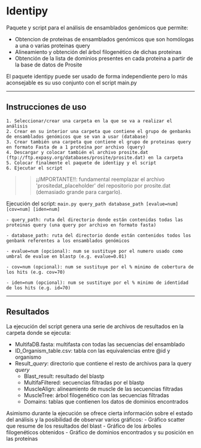 # Identipy
Paquete y script para el análisis de ensamblados genómicos que permite:
  - Obtencion de proteínas de ensamblados genómicos que son homólogas a una o varias proteinas query
  - Alineamiento y obtención del árbol filogenético de dichas proteinas
  - Obtención de la lista de dominios presentes en cada proteina a partir de la base de datos de Prosite

El paquete identipy puede ser usado de forma independiente pero lo más aconsejable es su uso conjunto con el script main.py 

------------------------------------------------------------------------------------------------------------------------

## Instrucciones de uso
    1. Seleccionar/crear una carpeta en la que se va a realizar el análisis
    2. Crear en su interior una carpeta que contiene el grupo de genbanks de ensamblados genómicos que se van a usar (database)
    3. Crear también una carpeta que contiene el grupo de proteinas query en formato Fasta de a 1 proteína por archivo (query)
    4. Descargar y colocar también el archivo prosite.dat (ftp://ftp.expasy.org/databases/prosite/prosite.dat) en la carpeta
    5. Colocar finalmente el paquete de identipy y el script
    6. Ejecutar el script

>> ¡¡IMPORTANTE!!: fundamental reemplazar el archivo 'prositedat_placeholder' del repositorio por prosite.dat (demasiado grande para cargarlo).

Ejecución del script: 
`main.py query_path database_path [evalue=num] [cov=num] [iden=num]`

    - query_path: ruta del directorio donde están contenidas todas las proteinas query (una query por archivo en formato fasta)
    
    - database_path: ruta del directorio donde están contenidos todos los genbank referentes a los ensamblados genómicos
    
    - evalue=num (opcional): num se sustituye por el numero usado como umbral de evalue en blastp (e.g. evalue=0.01)

    - cov=num (opcional): num se sustituye por el % minimo de cobertura de los hits (e.g. cov=70)

    - iden=num (opcional): num se sustituye por el % minimo de identidad de los hits (e.g. id=70)
    
 --------------------------------------------------------------------------------------------------------------------------
 ## Resultados
 La ejecución del script genera una serie de archivos de resultados en la carpeta donde se ejecuta:
 - MultifaDB.fasta: multifasta con todas las secuencias del ensamblado
  - ID_Organism_table.csv: tabla con las equivalencias entre @id y organismo
  - Result_$query$: directorio que contiene el resto de archivos para la query $query$
      - Blast_result: resultado del blastp
      - MultifaFiltered: secuencias filtradas por el blastp
      - MuscleAlign: alineamiento de muscle de las secuencias filtradas
      - MuscleTree: árbol filogenético con las secuencias filtradas
      - Domains: tablas que contienen los datos de dominios encontrados

Asimismo durante la ejecución se ofrece cierta información sobre el estado del análisis y la posibilidad de observar varios gráficos: 
    - Gráfico scatter que resume de los resultados del blast
    - Gráfico de los árboles filogenéticos obtenidos
    - Gráfico de dominios encontrados y su posición en las proteínas
  
